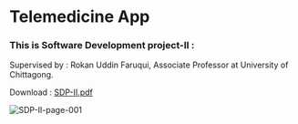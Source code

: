 # Telemedicine App
### **This is Software Development project-II** : 
Supervised by :
Rokan Uddin Faruqui,
Associate Professor at University of Chittagong.

Download :
[SDP-II.pdf](https://github.com/Jubair-Ahmed-Junjun/Laravel-E-commerce/files/6613653/SDP-II.pdf)


![SDP-II-page-001](https://user-images.githubusercontent.com/51238714/121128290-fea18500-c84c-11eb-84e1-48626a7851d6.jpg)




